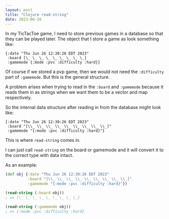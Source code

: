 ```yaml
---
layout: post
title: "Clojure read-string"
date: 2023-06-26
---
```


In my TicTacToe game, I need to store previous games in a database so that they can be played later.
The object that I store a game as look something like:

```
{:date "Thu Jun 26 12:30:26 EDT 2023"
 :board [\_ \_ \_ \_ \_ \_ \_ \_ \_]
 :gamemode {:mode :pvc :difficulty :hard}}
 ```

Of course if we stored a pvp game, then we would not need the `:difficulty` part of `:gamemode`. But this is the
general structure.

A problem arises when trying to read in the `:board` and `:gamemode` because it reads them in as strings
when we want them to be a vector and map respectively.

So the internal data structure after reading in from the database might look like:

```
{:date "Thu Jun 26 12:30:26 EDT 2023"
 :board "[\\_ \\_ \\_ \\_ \\_ \\_ \\_ \\_ \\_]"
 :gamemode "{:mode :pvc :difficulty :hard}"}
 ```

This is where `read-string` comes in.

I can just call `read-string` on the board or gamemode and it will convert it to the correct type with
data intact.

As an example:
```clojure
(def obj {:date "Thu Jun 26 12:30:26 EDT 2023"
          :board "[\\_ \\_ \\_ \\_ \\_ \\_ \\_ \\_ \\_]"
          :gamemode "{:mode :pvc :difficulty :hard}"})

(read-string (:board obj))
; => [\_ \_ \_ \_ \_ \_ \_ \_ \_]

(read-string (:gamemode obj))
; => {:mode :pvc :difficulty :hard}
```